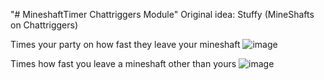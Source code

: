 "# MineshaftTimer Chattriggers Module" 
Original idea: Stuffy (MineShafts on Chattriggers)

Times your party on how fast they leave your mineshaft
![image](https://github.com/nwjn/MineshaftTimer/assets/127889040/24583013-5379-40f8-9324-97e419ca9098)

Times how fast you leave a mineshaft other than yours
![image](https://github.com/nwjn/MineshaftTimer/assets/127889040/e7d863bd-4ff5-4781-9f3a-463140b87f13)
